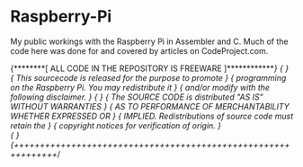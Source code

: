 # Raspberry-Pi
My public workings with the Raspberry Pi in Assembler and C. Much of the code here was done for and covered by articles on CodeProject.com.

{********[ ALL CODE IN THE REPOSITORY IS FREEWARE ]*************}
{																                                }
{     This sourcecode is released for the purpose to promote	  }
{   programming on the Raspberry Pi. You may redistribute it    }
{   and/or modify with the following disclaimer.                }
{																                                }
{   The SOURCE CODE is distributed "AS IS" WITHOUT WARRANTIES	  }
{   AS TO PERFORMANCE OF MERCHANTABILITY WHETHER EXPRESSED OR   } 
{   IMPLIED. Redistributions of source code must retain the     }
{   copyright notices for verification of origin.               }	
{																                                }
{++++++++++++++++++++++++++++++++++++++++++++++++++++++++++++++*/
